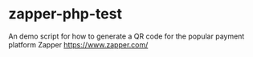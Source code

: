 # zapper-php-test
An demo script for how to generate a QR code for the popular payment platform Zapper https://www.zapper.com/
